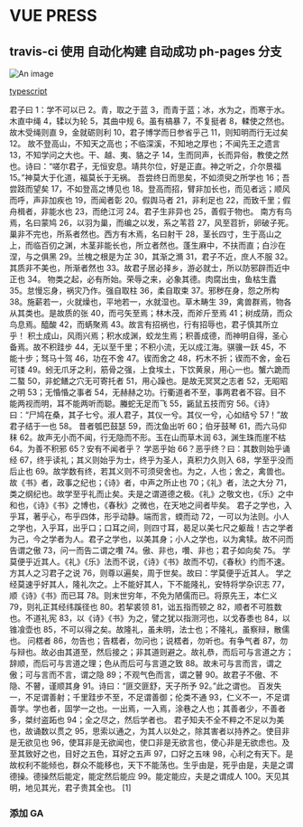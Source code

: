 <!--
 * @Author: busyzz
 * @Date: 2021-08-12 17:24:58
 * @Description:
-->

# VUE PRESS

## travis-ci 使用 自动化构建 自动成功 ph-pages 分支

![An image](~@/assets/max.jpg)

[typescript](/typescript/)

君子曰 1：学不可以已 2。青，取之于蓝 3，而青于蓝；冰，水为之，而寒于水。木直中绳 4，𫐓以为轮 5，其曲中规 6。虽有槁暴 7，不复挺者 8，輮使之然也。故木受绳则直 9，金就砺则利 10，君子博学而日参省乎己 11，则知明而行无过矣 12。
故不登高山，不知天之高也；不临深溪，不知地之厚也；不闻先王之遗言 13，不知学问之大也。干、越、夷、貉之子 14，生而同声，长而异俗，教使之然也。诗曰：“嗟尔君子，无恒安息。靖共尔位，好是正直。神之听之，介尔景福 15。”神莫大于化道，福莫长于无祸。
吾尝终日而思矣，不如须臾之所学也 16；吾尝跂而望矣 17，不如登高之博见也 18。登高而招，臂非加长也，而见者远；顺风而呼，声非加疾也 19，而闻者彰 20。假舆马者 21，非利足也 22，而致千里；假舟楫者，非能水也 23，而绝江河 24。君子生非异也 25，善假于物也。
南方有鸟焉，名曰蒙鸠 26，以羽为巢，而编之以发，系之苇苕 27，风至苕折，卵破子死。巢非不完也，所系者然也。西方有木焉，名曰射干 28，茎长四寸，生于高山之上，而临百仞之渊，木茎非能长也，所立者然也。蓬生麻中，不扶而直；白沙在涅，与之俱黑 29。兰槐之根是为芷 30，其渐之滫 31，君子不近，庶人不服 32。其质非不美也，所渐者然也 33。故君子居必择乡，游必就士，所以防邪辟而近中正也 34。
物类之起，必有所始。荣辱之来，必象其德。肉腐出虫，鱼枯生蠹 35。怠慢忘身，祸灾乃作。强自取柱 36，柔自取束 37。邪秽在身，怨之所构 38。施薪若一，火就燥也，平地若一，水就湿也。草木畴生 39，禽兽群焉，物各从其类也。是故质的张 40，而弓矢至焉；林木茂，而斧斤至焉 41；树成荫，而众鸟息焉。醯酸 42，而蜹聚焉 43。故言有招祸也，行有招辱也，君子慎其所立乎！
积土成山，风雨兴焉；积水成渊，蛟龙生焉；积善成德，而神明自得，圣心备焉。故不积跬步 44，无以至千里；不积小流，无以成江海。骐骥一跃 45，不能十步；驽马十驾 46，功在不舍 47。锲而舍之 48，朽木不折；锲而不舍，金石可镂 49。蚓无爪牙之利，筋骨之强，上食埃土，下饮黄泉，用心一也。蟹六跪而二螯 50，非蛇鳝之穴无可寄托者 51，用心躁也。是故无冥冥之志者 52，无昭昭之明 53；无惛惛之事者 54，无赫赫之功。行衢道者不至，事两君者不容。目不能两视而明，耳不能两听而聪。螣蛇无足而飞 55，鼫鼠五技而穷 56。《诗》曰：“尸鸠在桑，其子七兮。淑人君子，其仪一兮。其仪一兮，心如结兮 57！”故君子结于一也 58。
昔者瓠巴鼓瑟 59，而沈鱼出听 60；伯牙鼓琴 61，而六马仰秣 62。故声无小而不闻，行无隐而不形。玉在山而草木润 63，渊生珠而崖不枯 64。为善不积邪 65？安有不闻者乎？
学恶乎始 66？恶乎终？曰：其数则始乎诵经 67，终乎读礼；其义则始乎为士，终乎为圣人，真积力久则入 68，学至乎没而后止也 69。故学数有终，若其义则不可须臾舍也。为之，人也；舍之，禽兽也。故《书》者，政事之纪也；《诗》者，中声之所止也 70；《礼》者，法之大分 71，类之纲纪也。故学至乎礼而止矣。夫是之谓道德之极。《礼》之敬文也，《乐》之中和也，《诗》《书》之博也，《春秋》之微也，在天地之间者毕矣。
君子之学也，入乎耳，著乎心，布乎四体，形乎动静。端而言，蝡而动 72，一可以为法则。小人之学也，入乎耳，出乎口；口耳之间，则四寸耳，曷足以美七尺之躯哉！古之学者为己，今之学者为人。君子之学也，以美其身；小人之学也，以为禽犊。故不问而告谓之傲 73，问一而告二谓之囋 74。傲、非也，囋、非也；君子如向矣 75。
学莫便乎近其人。《礼》《乐》法而不说，《诗》《书》故而不切，《春秋》约而不速。方其人之习君子之说 76，则尊以遍矣，周于世矣。故曰：学莫便乎近其人。
学之经莫速乎好其人，隆礼次之。上不能好其人，下不能隆礼，安特将学杂识志 77，顺《诗》《书》而已耳 78。则末世穷年，不免为陋儒而已。将原先王，本仁义 79，则礼正其经纬蹊径也 80。若挈裘领 81，诎五指而顿之 82，顺者不可胜数也。不道礼宪 83，以《诗》《书》为之，譬之犹以指测河也，以戈舂黍也 84，以锥飡壶也 85，不可以得之矣。故隆礼，虽未明，法士也；不隆礼，虽察辩，散儒也。
问楛者 86，勿告也；告楛者，勿问也；说楛者，勿听也。有争气者 87，勿与辩也。故必由其道至，然后接之；非其道则避之。故礼恭，而后可与言道之方；辞顺，而后可与言道之理；色从而后可与言道之致 88。故未可与言而言，谓之傲；可与言而不言，谓之隐 89；不观气色而言，谓之瞽 90。故君子不傲、不隐、不瞽，谨顺其身 91。诗曰：“匪交匪舒，天子所予 92。”此之谓也。
百发失一，不足谓善射；千里跬步不至，不足谓善御；伦类不通 93，仁义不一，不足谓善学。学也者，固学一之也。一出焉，一入焉，涂巷之人也；其善者少，不善者多，桀纣盗跖也 94；全之尽之，然后学者也。
君子知夫不全不粹之不足以为美也，故诵数以贯之 95，思索以通之，为其人以处之，除其害者以持养之。使目非是无欲见也 96，使耳非是无欲闻也，使口非是无欲言也，使心非是无欲虑也。及至其致好之也，目好之五色，耳好之五声 97，口好之五味 98，心利之有天下。是故权利不能倾也，群众不能移也，天下不能荡也。生乎由是，死乎由是，夫是之谓德操。德操然后能定，能定然后能应 99。能定能应，夫是之谓成人 100。天见其明，地见其光，君子贵其全也。 [1]

### 添加 GA
